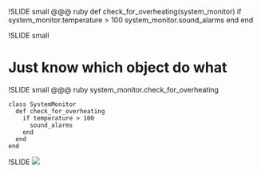 !SLIDE small
    @@@ ruby
    def check_for_overheating(system_monitor)
      if system_monitor.temperature > 100
        system_monitor.sound_alarms
      end
    end
    
!SLIDE small
# Just know which object do what
!SLIDE small
    @@@ ruby
    system_monitor.check_for_overheating

    class SystemMonitor
      def check_for_overheating
        if temperature > 100
          sound_alarms
        end
      end
    end
!SLIDE
<img src='http://blog.yannick.io/images/ruby.png'/>
